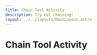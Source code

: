 ```yaml
---
title: Chain Tool Activity
description: Try out chaining!
layout: ../../layouts/MainLayout.astro
---
```


# Chain Tool Activity